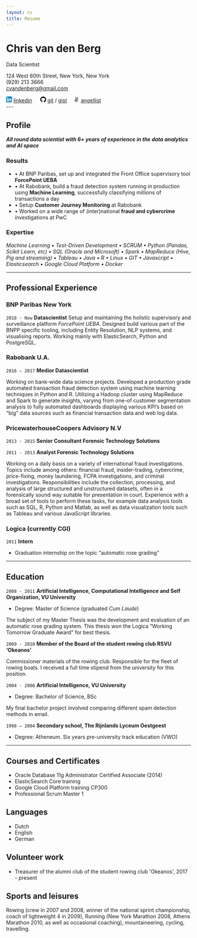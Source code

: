 ```yaml
---
layout: cv
title: Resume
---
```

# Chris van den Berg
Data Scientist


124 West 60th Street, New York, New York
<br>(929) 213 3666 
<br> cvandenberg@gmail.com
<div id="webaddress">
<img src="/media/img/linkedinlog.png" alt="linkedimg">&nbsp;<a href="https://www.linkedin.com/in/chris-van-den-berg/">linkedin</a> &emsp; <img src="/media/img/github-logo.png" alt="gitimg">&nbsp;<a href="https://github.com/Bergvca">git</a> / <a href="https://gist.github.com/Bergvca">gist</a> &emsp;<img src="/media/img/angellist.png" alt="angelimg">&nbsp;<a href="https://angel.co/chris-a-van-den-berg">angellist</a>
</div>
---

## Profile
_**All round data scientist with 6+ years of experience in the data analytics and AI space**_

### Results
* &bull; At BNP Paribas, set up and integrated the Front Office supervisory tool **ForcePoint UEBA**
* &bull; At Rabobank, build a fraud detection system running in production using **Machine Learning**, successfully 
 classifying millions of transactions a day
* &bull; Setup **Customer Journey Monitoring** at Rabobank 
* &bull; Worked on a wide range of (inter)national **fraud and cybercrime** investigations at PwC

### Expertise
_Machine Learning &bull; Test-Driven Development &bull; SCRUM &bull;
Python (Pandas, Scikit Learn, etc) &bull; SQL (Oracle and Microsoft) &bull; Spark &bull; 
MapReduce (Hive, Pig and streaming) &bull; Tableau &bull; Java &bull; R &bull; Linux &bull; GIT
&bull; Javascript &bull; Elasticsearch &bull; Google Cloud Platform &bull; Docker_

---
## Professional Experience
### BNP Paribas New York
`2018 - Now`  **Datascientist**
Setup and maintaining the holistic supervisory and surveillance platform _ForcePoint UEBA_. Designed build
various part of the BNPP specific tooling, including Entity Resolution, NLP systems, and visualising reports. 
Working mainly with ElasticSearch, Python and PostgreSQL. 

### Rabobank U.A.

`2016 – 2017`  **Medior Datascientist**

Working on bank-wide data science projects. Developed a production grade automated transaction fraud detection system 
using machine learning techniques in Python and R. Utilizing a Hadoop cluster using MapReduce and Spark to generate 
insights, varying from one-of customer segmentation analysis to fully automated dashboards displaying various KPI’s 
based on “big” data sources such as financial transaction data and web log data. 

### PricewaterhouseCoopers Advisory N.V

`2013 - 2015`  **Senior Consultant Forensic Technology Solutions**

`2011 - 2013`  **Analyst Forensic Technology Solutions**	

Working on a daily basis on a variety of international fraud investigations. 
Topics include among others: financial fraud, insider-trading, cybercrime, price-fixing, money laundering, 
FCPA investigations, and criminal investigations. Responsibilities include the collection, processing, and analysis of 
large structured and unstructured datasets, often in a forensically sound way suitable for presentation in court. 
Experience with a broad set of tools to perform these tasks, for example data analysis tools such as SQL, R, Python and 
Matlab, as well as data visualization tools such as Tableau and various JavaScript libraries. 

### Logica (currently CGI)
`2011` **Intern**
* Graduation internship on the topic “automatic rose grading”

---

## Education
`2008 - 2011` **Artificial Intelligence, Computational Intelligence and Self Organization, VU University** 
*  Degree: Master of Science (graduated _Cum Laude_)

The subject of my Master Thesis was the development and evaluation of an automatic rose grading system. 
This thesis won the Logica “Working Tomorrow Graduate Award” for best thesis.

`2009 - 2010` **Member of the Board of the student rowing club RSVU ‘Okeanos’**

Commissioner materials of the rowing club. Responsible for the fleet of rowing boats. I received a full time stipend 
from the university for this position.


`2004 - 2008` **Artificial Intelligence, VU University**
* Degree: Bachelor of Science, BSc

My final bachelor project involved comparing different spam detection methods in email. 

`1998 – 2004` **Secondary school, The Rijnlands Lyceum Oestgeest**
* Degree: Atheneum. Six years pre-university track education (VWO)

---

## Courses and Certificates
* Oracle Database 11g Administrator Certified Associate (2014)
* ElasticSearch Core training
* Google Cloud Platform training CP300
* Professional Scrum Master 1


## Languages
* Dutch
* English
* German

<div class="page-break"></div>

## Volunteer work
* Treasurer of the alumni club of the student rowing club 'Okeanos', 2017 - present

## Sports and leisures
Rowing (crew in 2007 and 2008, winner of the national sprint championship, coach of lightweight 4 in 2009), 
Running (New York Marathon 2008, Athens Marathon 2010, as well as occasional coaching), mountaineering, 
cycling, travelling.
